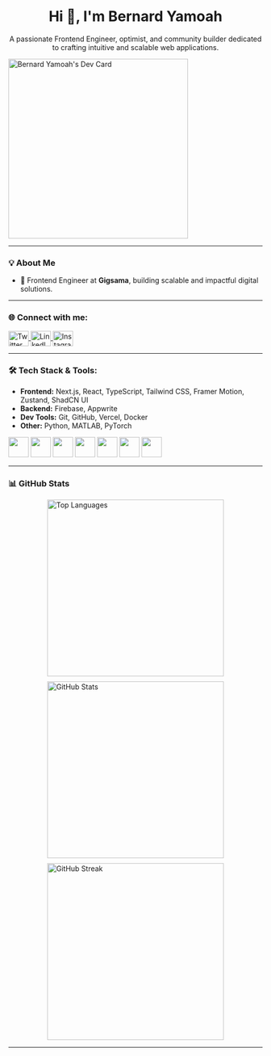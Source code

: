 <h1 align="center">Hi 👋, I'm Bernard Yamoah</h1>
<p align="center">A passionate Frontend Engineer, optimist, and community builder dedicated to crafting intuitive and scalable web applications.</p>

<a href="https://app.daily.dev/bernardyamoah"><img src="https://api.daily.dev/devcards/v2/jVxQsNXkki4RxkPFaMK8B.png?type=default&r=gr0" width="356" alt="Bernard Yamoah's Dev Card"/></a>

---

### 💡 About Me
- 🚀 Frontend Engineer at **Gigsama**, building scalable and impactful digital solutions. 
---

### 🌐 Connect with me:
<p align="left">
  <a href="https://twitter.com/byayamoah" target="blank">
    <img align="center" src="https://raw.githubusercontent.com/rahuldkjain/github-profile-readme-generator/master/src/images/icons/Social/twitter.svg" alt="Twitter" height="30" width="40" />
  </a>
  <a href="https://linkedin.com/in/bernard-yamoah-971386132" target="blank">
    <img align="center" src="https://raw.githubusercontent.com/rahuldkjain/github-profile-readme-generator/master/src/images/icons/Social/linked-in-alt.svg" alt="LinkedIn" height="30" width="40" />
  </a>
  <a href="https://instagram.com/be_r_n_ard" target="blank">
    <img align="center" src="https://raw.githubusercontent.com/rahuldkjain/github-profile-readme-generator/master/src/images/icons/Social/instagram.svg" alt="Instagram" height="30" width="40" />
  </a>
</p>

---

### 🛠️ Tech Stack & Tools:
- **Frontend:** Next.js, React, TypeScript, Tailwind CSS, Framer Motion, Zustand, ShadCN UI
- **Backend:** Firebase, Appwrite
- **Dev Tools:** Git, GitHub, Vercel, Docker
- **Other:** Python, MATLAB, PyTorch

<p align="left">
  <img src="https://cdn.jsdelivr.net/gh/devicons/devicon/icons/nextjs/nextjs-original-wordmark.svg" width="40" height="40" />
  <img src="https://cdn.jsdelivr.net/gh/devicons/devicon/icons/react/react-original.svg" width="40" height="40" />
  <img src="https://cdn.jsdelivr.net/gh/devicons/devicon/icons/typescript/typescript-original.svg" width="40" height="40" />
  <img src="https://cdn.jsdelivr.net/gh/devicons/devicon/icons/tailwindcss/tailwindcss-icon.svg" width="40" height="40" />
  <img src="https://cdn.jsdelivr.net/gh/devicons/devicon/icons/git/git-original.svg" width="40" height="40" />
  <img src="https://cdn.jsdelivr.net/gh/devicons/devicon/icons/firebase/firebase-plain.svg" width="40" height="40" />
  <img src="https://cdn.jsdelivr.net/gh/devicons/devicon/icons/python/python-original.svg" width="40" height="40" />
</p>

---

### 📊 GitHub Stats
<div style="display: flex; flex-wrap: wrap; gap: 10px; justify-content: center;">
<img src="https://github-readme-stats.vercel.app/api/top-langs?username=bernardyamoah&show_icons=true&locale=en&layout=compact" alt="Top Languages" width="350" />
  <img src="https://github-readme-stats.vercel.app/api?username=bernardyamoah&show_icons=true&locale=en" alt="GitHub Stats" width="350" />
  <img src="https://github-readme-streak-stats.herokuapp.com/?user=bernardyamoah&" alt="GitHub Streak" width="350" />
</div>

---
